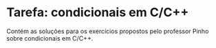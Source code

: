 <h1>Tarefa: condicionais em C/C++</h1>

Contém as soluções para os exercícios propostos pelo professor Pinho sobre condicionais em C/C++.
